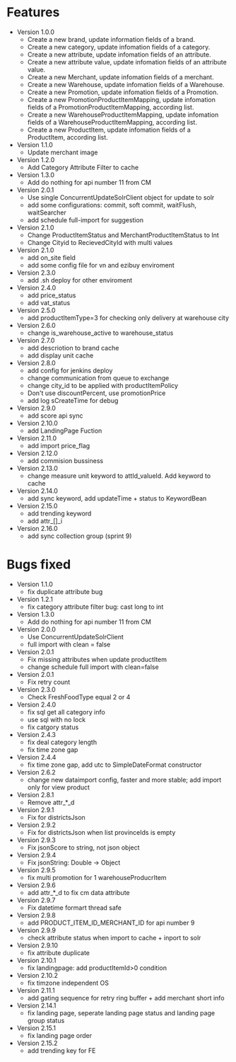 # Features
- Version 1.0.0
  - Create a new brand, update information fields of a brand.
  - Create a new category, update infomation fields of a category.
  - Create a new attribute, update infomation fields of an attribute.
  - Create a new attribute value, update infomation fields of an attribute value.
  - Create a new Merchant, update infomation fields of a merchant.
  - Create a new Warehouse, update infomation fields of a Warehouse.
  - Create a new Promotion, update infomation fields of a Promotion.
  - Create a new PromotionProductItemMapping, update infomation fields of a PromotionProductItemMapping, according list.
  - Create a new WarehouseProductItemMapping, update infomation fields of a WarehouseProductItemMapping, according list.
  - Create a new ProductItem, update infomation fields of a ProductItem, according list.
- Version 1.1.0
  - Update merchant image
- Version 1.2.0
  - Add Category Attribute Filter to cache
- Version 1.3.0
  - Add do nothing for api number 11 from CM
- Version 2.0.1
  - Use single ConcurrentUpdateSolrClient object for update to solr
  - add some configurations: commit, soft commit, waitFlush, waitSearcher 
  - add schedule full-import for suggestion
- Version 2.1.0
  - Change ProductItemStatus and MerchantProductItemStatus to Int
  - Change Cityid to RecievedCityId with multi values
- Version 2.1.0
  - add on_site field
  - add some config file for vn and ezibuy enviroment
- Version 2.3.0
  - add .sh deploy for other enviroment
- Version 2.4.0
  - add price_status
  - add vat_status
- Version 2.5.0
  - add productItemType=3 for checking only delivery at warehouse city
- Version 2.6.0
  - change is_warehouse_active to warehouse_status
- Version 2.7.0
  - add descriotion to brand cache
  - add display unit cache
- Version 2.8.0
  - add config for jenkins deploy
  - change communication from queue to exchange
  - change city_id to be applied with productItemPolicy
  - Don't use discountPercent, use promotionPrice
  - add log sCreateTime for debug
- Version 2.9.0
  - add score api sync
- Version 2.10.0
  - add LandingPage Fuction
- Version 2.11.0
  - add import price_flag
- Version 2.12.0
  - add commision bussiness
- Version 2.13.0
  - change measure unit keyword to attId_valueId. Add keyword to cache
- Version 2.14.0
  - add sync keyword, add updateTime + status to KeywordBean
- Version 2.15.0
  - add trending keyword
  - add attr_[]_i
- Version 2.16.0
  - add sync collection group (sprint 9)
    
# Bugs fixed
- Version 1.1.0
  - fix duplicate attribute bug
- Version 1.2.1
  - fix category attribute filter bug: cast long to int
- Version 1.3.0
  - Add do nothing for api number 11 from CM
- Version 2.0.0
  - Use ConcurrentUpdateSolrClient
  - full import with clean = false
- Version 2.0.1
  - Fix missing attributes when update productItem
  - change schedule  full import with clean=false
- Version 2.0.1
  - Fix retry count
- Version 2.3.0
  - Check FreshFoodType equal 2 or 4
- Version 2.4.0
  - fix sql get all category info
  - use sql with no lock
  - fix catgory status
- Version 2.4.3
  - fix deal category length
  - fix time zone gap
- Version 2.4.4
  - fix time zone gap, add utc to SimpleDateFormat constructor
- Version 2.6.2
  - change new dataimport config, faster and more stable; add import only for view product
- Version 2.8.1
  - Remove attr_*_d
- Version 2.9.1
  - Fix for districtsJson
- Version 2.9.2
  - Fix for districtsJson when list provinceIds is empty
- Version 2.9.3
  - Fix jsonScore to string, not json object
- Version 2.9.4
  - Fix jsonString: Double -> Object
- Version 2.9.5
  - fix multi promotion for 1 warehouseProducrItem
- Version 2.9.6
  - add attr_*_d to fix cm data attribute
- Version 2.9.7
  - Fix datetime formart thread safe
- Version 2.9.8
  - add PRODUCT_ITEM_ID_MERCHANT_ID for api number 9
- Version 2.9.9
  - check attribute status when import to cache + inport to solr
- Version 2.9.10
  - fix attribute duplicate
- Version 2.10.1
  - fix landingpage: add productItemId>0 condition
- Version 2.10.2
  - fix timzone independent OS
- Version 2.11.1
  - add gating sequence for retry ring buffer + add merchant short info
- Version 2.14.1
  - fix landing page, seperate landing page status and landing page group status
- Version 2.15.1
  - fix landing page order
- Version 2.15.2
  - add trending key for FE